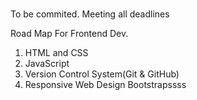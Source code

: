 #

To be commited. Meeting all deadlines

Road Map For Frontend Dev.

1. HTML and CSS
2. JavaScript
3. Version Control System(Git & GitHub)
4. Responsive Web Design
Bootstrapssss




